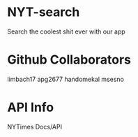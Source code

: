 
# NYT-search
Search the coolest shit ever with our app 


# Github Collaborators
limbach17
apg2677
handomekal
msesno 

# API Info
NYTimes Docs/API
